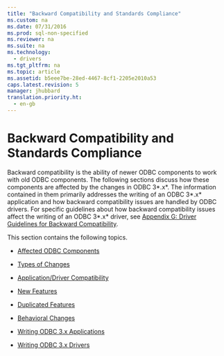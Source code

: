 ```yaml
---
title: "Backward Compatibility and Standards Compliance"
ms.custom: na
ms.date: 07/31/2016
ms.prod: sql-non-specified
ms.reviewer: na
ms.suite: na
ms.technology: 
  - drivers
ms.tgt_pltfrm: na
ms.topic: article
ms.assetid: b5eee7be-28ed-4467-8cf1-2205e2010a53
caps.latest.revision: 5
manager: jhubbard
translation.priority.ht: 
  - en-gb
---
```

# Backward Compatibility and Standards Compliance
Backward compatibility is the ability of newer ODBC components to work with old ODBC components. The following sections discuss how these components are affected by the changes in ODBC 3*.x*. The information contained in them primarily addresses the writing of an ODBC 3*.x* application and how backward compatibility issues are handled by ODBC drivers. For specific guidelines about how backward compatibility issues affect the writing of an ODBC 3*.x* driver, see [Appendix G: Driver Guidelines for Backward Compatibility](../Topic/Appendix%20G:%20Driver%20Guidelines%20for%20Backward%20Compatibility.md).  
  
 This section contains the following topics.  
  
-   [Affected ODBC Components](../content/Affected-ODBC-Components.md)  
  
-   [Types of Changes](../content/Types-of-Changes.md)  
  
-   [Application/Driver Compatibility](../content/Application-and-Driver-Compatibility.md)  
  
-   [New Features](../content/New-Features.md)  
  
-   [Duplicated Features](../content/Duplicated-Features.md)  
  
-   [Behavioral Changes](../content/Behavioral-Changes.md)  
  
-   [Writing ODBC 3.x Applications](../content/Writing-ODBC-3.x-Applications.md)  
  
-   [Writing ODBC 3.x Drivers](../content/Writing-ODBC-3.x-Drivers.md)